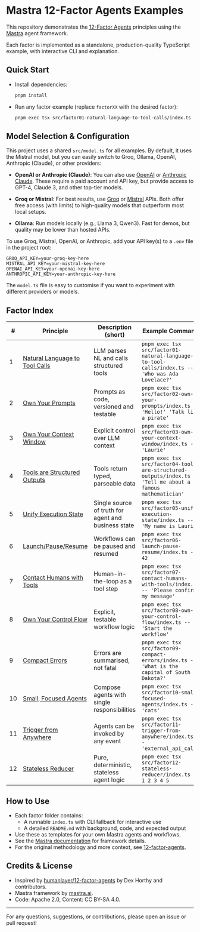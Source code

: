 # Mastra 12-Factor Agents Examples

This repository demonstrates the [12-Factor Agents](https://github.com/humanlayer/12-factor-agents) principles using the [Mastra](https://mastra.ai/en/docs) agent framework.

Each factor is implemented as a standalone, production-quality TypeScript example, with interactive CLI and explanation.

## Quick Start

- Install dependencies:

  ```sh
  pnpm install
  ```

- Run any factor example (replace `factorXX` with the desired factor):

  ```sh
  pnpm exec tsx src/factor01-natural-language-to-tool-calls/index.ts -- 'Your input here'
  ```

## Model Selection & Configuration

This project uses a shared `src/model.ts` for all examples. By default, it uses the Mistral model, but you can easily switch to Groq, Ollama, OpenAI, Anthropic (Claude), or other providers:

- **OpenAI or Anthropic (Claude)**: You can also use [OpenAI](https://platform.openai.com/) or [Anthropic Claude](https://www.anthropic.com/). These require a paid account and API key, but provide access to GPT-4, Claude 3, and other top-tier models.

- **Groq or Mistral**: For best results, use [Groq](https://groq.com/) or [Mistral](https://mistral.ai/) APIs. Both offer free access (with limits) to high-quality models that outperform most local setups.

- **Ollama**: Run models locally (e.g., Llama 3, Qwen3). Fast for demos, but quality may be lower than hosted APIs.

To use Groq, Mistral, OpenAI, or Anthropic, add your API key(s) to a `.env` file in the project root:

```env
GROQ_API_KEY=your-groq-key-here
MISTRAL_API_KEY=your-mistral-key-here
OPENAI_API_KEY=your-openai-key-here
ANTHROPIC_API_KEY=your-anthropic-key-here
```

The `model.ts` file is easy to customise if you want to experiment with different providers or models.

## Factor Index

| #   | Principle                                                                               | Description (short)                                 | Example Command                                                                                              |
| --- | --------------------------------------------------------------------------------------- | --------------------------------------------------- | ------------------------------------------------------------------------------------------------------------ |
| 1   | [Natural Language to Tool Calls](src/factor01-natural-language-to-tool-calls/README.md) | LLM parses NL and calls structured tools            | `pnpm exec tsx src/factor01-natural-language-to-tool-calls/index.ts -- 'Who was Ada Lovelace?'`              |
| 2   | [Own Your Prompts](src/factor02-own-your-prompts/README.md)                             | Prompts as code, versioned and testable             | `pnpm exec tsx src/factor02-own-your-prompts/index.ts -- 'Hello!' 'Talk like a pirate'`                      |
| 3   | [Own Your Context Window](src/factor03-own-your-context-window/README.md)               | Explicit control over LLM context                   | `pnpm exec tsx src/factor03-own-your-context-window/index.ts -- 'Laurie'`                                    |
| 4   | [Tools are Structured Outputs](src/factor04-tools-are-structured-outputs/README.md)     | Tools return typed, parseable data                  | `pnpm exec tsx src/factor04-tools-are-structured-outputs/index.ts -- 'Tell me about a famous mathematician'` |
| 5   | [Unify Execution State](src/factor05-unify-execution-state/README.md)                   | Single source of truth for agent and business state | `pnpm exec tsx src/factor05-unify-execution-state/index.ts -- 'My name is Laurie'`                           |
| 6   | [Launch/Pause/Resume](src/factor06-launch-pause-resume/README.md)                       | Workflows can be paused and resumed                 | `pnpm exec tsx src/factor06-launch-pause-resume/index.ts -- 42`                                              |
| 7   | [Contact Humans with Tools](src/factor07-contact-humans-with-tools/README.md)           | Human-in-the-loop as a tool step                    | `pnpm exec tsx src/factor07-contact-humans-with-tools/index.ts -- 'Please confirm my message'`               |
| 8   | [Own Your Control Flow](src/factor08-own-your-control-flow/README.md)                   | Explicit, testable workflow logic                   | `pnpm exec tsx src/factor08-own-your-control-flow/index.ts -- 'Start the workflow'`                          |
| 9   | [Compact Errors](src/factor09-compact-errors/README.md)                                 | Errors are summarised, not fatal                    | `pnpm exec tsx src/factor09-compact-errors/index.ts -- 'What is the capital of South Dakota?'`               |
| 10  | [Small, Focused Agents](src/factor10-small-focused-agents/README.md)                    | Compose agents with single responsibilities         | `pnpm exec tsx src/factor10-small-focused-agents/index.ts -- 'cats'`                                         |
| 11  | [Trigger from Anywhere](src/factor11-trigger-from-anywhere/README.md)                   | Agents can be invoked by any event                  | `pnpm exec tsx src/factor11-trigger-from-anywhere/index.ts -- 'external_api_call'`                           |
| 12  | [Stateless Reducer](src/factor12-stateless-reducer/README.md)                           | Pure, deterministic, stateless agent logic          | `pnpm exec tsx src/factor12-stateless-reducer/index.ts -- 1 2 3 4 5`                                         |

## How to Use

- Each factor folder contains:
  - A runnable `index.ts` with CLI fallback for interactive use
  - A detailed `README.md` with background, code, and expected output
- Use these as templates for your own Mastra agents and workflows.
- See the [Mastra documentation](https://mastra.ai/en/docs) for framework details.
- For the original methodology and more context, see [12-factor-agents](https://github.com/humanlayer/12-factor-agents).

## Credits & License

- Inspired by [humanlayer/12-factor-agents](https://github.com/humanlayer/12-factor-agents) by Dex Horthy and contributors.
- Mastra framework by [mastra.ai](https://mastra.ai/en/docs).
- Code: Apache 2.0, Content: CC BY-SA 4.0.

---

For any questions, suggestions, or contributions, please open an issue or pull request!
